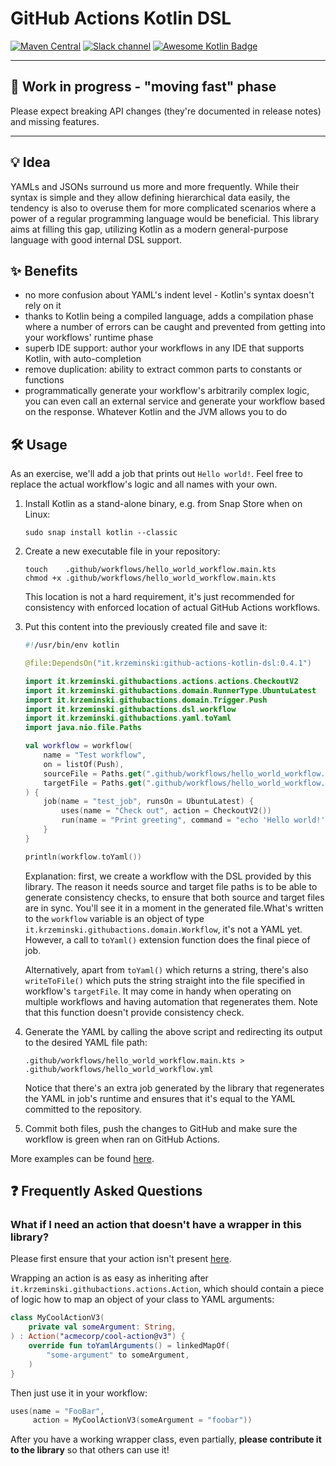 # GitHub Actions Kotlin DSL

[![Maven Central](https://maven-badges.herokuapp.com/maven-central/it.krzeminski/github-actions-kotlin-dsl/badge.svg)](https://maven-badges.herokuapp.com/maven-central/it.krzeminski/github-actions-kotlin-dsl)
[![Slack channel](https://img.shields.io/badge/chat-slack-blue.svg?logo=slack)](https://kotlinlang.slack.com/messages/github-actions/)
[![Awesome Kotlin Badge](https://kotlin.link/awesome-kotlin.svg)](https://github.com/KotlinBy/awesome-kotlin)

---

## 🧪 Work in progress - "moving fast" phase

Please expect breaking API changes (they're documented in release notes) and missing features.

---

## 💡 Idea

YAMLs and JSONs surround us more and more frequently. While their syntax is simple and they allow defining hierarchical
data easily, the tendency is also to overuse them for more complicated scenarios where a power of a regular programming
language would be beneficial. This library aims at filling this gap, utilizing Kotlin as a modern general-purpose
language with good internal DSL support.

## ✨ Benefits

* no more confusion about YAML's indent level - Kotlin's syntax doesn't rely on it
* thanks to Kotlin being a compiled language, adds a compilation phase where a number of errors can be caught and
  prevented from getting into your workflows' runtime phase
* superb IDE support: author your workflows in any IDE that supports Kotlin, with auto-completion
* remove duplication: ability to extract common parts to constants or functions
* programmatically generate your workflow's arbitrarily complex logic, you can even call an external service and
  generate your workflow based on the response. Whatever Kotlin and the JVM allows you to do

## 🛠️ Usage

As an exercise, we'll add a job that prints out `Hello world!`. Feel free to replace the actual workflow's logic and all
names with your own.

1. Install Kotlin as a stand-alone binary, e.g. from Snap Store when on Linux:
   ```
   sudo snap install kotlin --classic
   ```
2. Create a new executable file in your repository:
   ```
   touch    .github/workflows/hello_world_workflow.main.kts
   chmod +x .github/workflows/hello_world_workflow.main.kts
   ```
   This location is not a hard requirement, it's just recommended for consistency with enforced location of actual
   GitHub Actions workflows.
3. Put this content into the previously created file and save it:
   ```kotlin
   #!/usr/bin/env kotlin

   @file:DependsOn("it.krzeminski:github-actions-kotlin-dsl:0.4.1")

   import it.krzeminski.githubactions.actions.actions.CheckoutV2
   import it.krzeminski.githubactions.domain.RunnerType.UbuntuLatest
   import it.krzeminski.githubactions.domain.Trigger.Push
   import it.krzeminski.githubactions.dsl.workflow
   import it.krzeminski.githubactions.yaml.toYaml
   import java.nio.file.Paths

   val workflow = workflow(
       name = "Test workflow",
       on = listOf(Push),
       sourceFile = Paths.get(".github/workflows/hello_world_workflow.main.kts"),
       targetFile = Paths.get(".github/workflows/hello_world_workflow.yml")
   ) {
       job(name = "test_job", runsOn = UbuntuLatest) {
           uses(name = "Check out", action = CheckoutV2())
           run(name = "Print greeting", command = "echo 'Hello world!'")
       }
   }

   println(workflow.toYaml())
   ```

   Explanation: first, we create a workflow with the DSL provided by this library. The reason it needs source and target
   file paths is to be able to generate consistency checks, to ensure that both source and target files are in sync.
   You'll see it in a moment in the generated file.What's written to the `workflow` variable is an object of type
   `it.krzeminski.githubactions.domain.Workflow`, it's not a YAML yet. However, a call to `toYaml()` extension function
   does the final piece of job.

   Alternatively, apart from `toYaml()` which returns a string, there's also `writeToFile()` which puts the string
   straight into the file specified in workflow's `targetFile`. It may come in handy when operating on multiple
   workflows and having automation that regenerates them. Note that this function doesn't provide consistency check.
4. Generate the YAML by calling the above script and redirecting its output to the desired YAML file path:
   ```
   .github/workflows/hello_world_workflow.main.kts > .github/workflows/hello_world_workflow.yml
   ```

   Notice that there's an extra job generated by the library that regenerates the YAML in job's runtime and ensures that
   it's equal to the YAML committed to the repository.
5. Commit both files, push the changes to GitHub and make sure the workflow is green when ran on GitHub Actions.

More examples can be found [here](https://github.com/krzema12/github-actions-kotlin-dsl/tree/main/examples/src/main/kotlin).

## ❓ Frequently Asked Questions

### What if I need an action that doesn't have a wrapper in this library?

Please first ensure that your action isn't present [here](library/src/main/kotlin/it/krzeminski/githubactions/actions).

Wrapping an action is as easy as inheriting after `it.krzeminski.githubactions.actions.Action`, which should contain a
piece of logic how to map an object of your class to YAML arguments:

```kotlin
class MyCoolActionV3(
    private val someArgument: String,
) : Action("acmecorp/cool-action@v3") {
    override fun toYamlArguments() = linkedMapOf(
        "some-argument" to someArgument,
    )
}
```

Then just use it in your workflow:
```kotlin
uses(name = "FooBar",
     action = MyCoolActionV3(someArgument = "foobar"))
```

After you have a working wrapper class, even partially, **please contribute it to the library** so that others can use
it!
